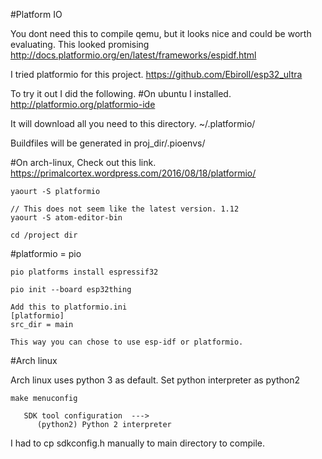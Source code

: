 #Platform IO

You dont need this to compile qemu, but it looks nice and could be worth evaluating.
This looked promising http://docs.platformio.org/en/latest/frameworks/espidf.html

I tried platformio for this project.
https://github.com/Ebiroll/esp32_ultra

To try it out I did the following.
#On ubuntu 
I installed.
http://platformio.org/platformio-ide

It will download all you need to this directory.
~/.platformio/

Buildfiles will be generated in proj_dir/.pioenvs/


#On arch-linux,
Check out this link.
https://primalcortex.wordpress.com/2016/08/18/platformio/

```
yaourt -S platformio

// This does not seem like the latest version. 1.12
yaourt -S atom-editor-bin

cd /project dir
```
#platformio = pio

```
pio platforms install espressif32

pio init --board esp32thing

Add this to platformio.ini
[platformio]
src_dir = main

This way you can chose to use esp-idf or platformio.

```



#Arch linux

Arch linux uses python 3 as default.
Set python interpreter as python2

```
make menuconfig

   SDK tool configuration  --->
      (python2) Python 2 interpreter
```

I had to cp sdkconfig.h manually to main directory to compile.

